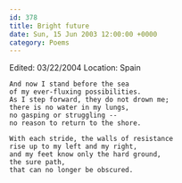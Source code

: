 ```yaml
---
id: 378
title: Bright future
date: Sun, 15 Jun 2003 12:00:00 +0000
category: Poems
---
```


Edited: 03/22/2004
Location: Spain

    And now I stand before the sea  
    of my ever-fluxing possibilities.  
    As I step forward, they do not drown me;  
    there is no water in my lungs,  
    no gasping or struggling --  
    no reason to return to the shore.

    With each stride, the walls of resistance  
    rise up to my left and my right,  
    and my feet know only the hard ground,  
    the sure path,  
    that can no longer be obscured.


